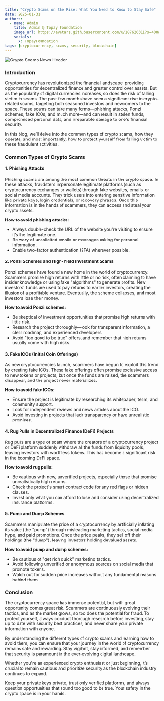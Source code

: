 ```yaml
---
title: "Crypto Scams on the Rise: What You Need to Know to Stay Safe"
date: 2025-01-31
authors:
  - name: Admin
    title: Admin @ Topay Foundation
    image_url: https://avatars.githubusercontent.com/u/187620311?s=400&u=b71e995a7552b0b58b47b79b52f9cb129e21dde4&v=4
    socials:
      x: TopayFoundation
tags: [cryptocurrency, scams, security, blockchain]
---
```


![Crypto Scams News Header](/img/blog/feb/01.png)

### Introduction

Cryptocurrency has revolutionized the financial landscape, providing opportunities for decentralized finance and greater control over assets. But as the popularity of digital currencies increases, so does the risk of falling victim to scams. The past few months have seen a significant rise in crypto-related scams, targeting both seasoned investors and newcomers to the space. These scams can take many forms—phishing attacks, Ponzi schemes, fake ICOs, and much more—and can result in stolen funds, compromised personal data, and irreparable damage to one's financial security.

In this blog, we’ll delve into the common types of crypto scams, how they operate, and most importantly, how to protect yourself from falling victim to these fraudulent activities.

<!-- truncate -->

### Common Types of Crypto Scams

#### 1. **Phishing Attacks**
Phishing scams are among the most common threats in the crypto space. In these attacks, fraudsters impersonate legitimate platforms (such as cryptocurrency exchanges or wallets) through fake websites, emails, or social media accounts. They trick users into entering sensitive information like private keys, login credentials, or recovery phrases. Once this information is in the hands of scammers, they can access and steal your crypto assets.

**How to avoid phishing attacks:**
- Always double-check the URL of the website you're visiting to ensure it’s the legitimate one.
- Be wary of unsolicited emails or messages asking for personal information.
- Enable two-factor authentication (2FA) wherever possible.

#### 2. **Ponzi Schemes and High-Yield Investment Scams**
Ponzi schemes have found a new home in the world of cryptocurrency. Scammers promise high returns with little or no risk, often claiming to have insider knowledge or using fake "algorithms" to generate profits. New investors' funds are used to pay returns to earlier investors, creating the illusion of a profitable venture. Eventually, the scheme collapses, and most investors lose their money.

**How to avoid Ponzi schemes:**
- Be skeptical of investment opportunities that promise high returns with little risk.
- Research the project thoroughly—look for transparent information, a clear roadmap, and experienced developers.
- Avoid "too good to be true" offers, and remember that high returns usually come with high risks.

#### 3. **Fake ICOs (Initial Coin Offerings)**
As new cryptocurrencies launch, scammers have begun to exploit this trend by creating fake ICOs. These fake offerings often promise exclusive access to new tokens or projects, but once the funds are raised, the scammers disappear, and the project never materializes.

**How to avoid fake ICOs:**
- Ensure the project is legitimate by researching its whitepaper, team, and community support.
- Look for independent reviews and news articles about the ICO.
- Avoid investing in projects that lack transparency or have unrealistic promises.

#### 4. **Rug Pulls in Decentralized Finance (DeFi) Projects**
Rug pulls are a type of scam where the creators of a cryptocurrency project or DeFi platform suddenly withdraw all the funds from liquidity pools, leaving investors with worthless tokens. This has become a significant risk in the booming DeFi space.

**How to avoid rug pulls:**
- Be cautious with new, unverified projects, especially those that promise unrealistically high returns.
- Check the project's smart contract code for any red flags or hidden clauses.
- Invest only what you can afford to lose and consider using decentralized insurance platforms.

#### 5. **Pump and Dump Schemes**
Scammers manipulate the price of a cryptocurrency by artificially inflating its value (the "pump") through misleading marketing tactics, social media hype, and paid promotions. Once the price peaks, they sell off their holdings (the "dump"), leaving investors holding devalued assets.

**How to avoid pump and dump schemes:**
- Be cautious of "get rich quick" marketing tactics.
- Avoid following unverified or anonymous sources on social media that promote tokens.
- Watch out for sudden price increases without any fundamental reasons behind them.

### Conclusion

The cryptocurrency space has immense potential, but with great opportunity comes great risk. Scammers are continuously evolving their tactics, and as the market grows, so too does the potential for fraud. To protect yourself, always conduct thorough research before investing, stay up to date with security best practices, and never share your private information with anyone.

By understanding the different types of crypto scams and learning how to avoid them, you can ensure that your journey in the world of cryptocurrency remains safe and rewarding. Stay vigilant, stay informed, and remember that security is paramount in the ever-evolving digital landscape.

Whether you're an experienced crypto enthusiast or just beginning, it’s crucial to remain cautious and prioritize security as the blockchain industry continues to expand. 

Keep your private keys private, trust only verified platforms, and always question opportunities that sound too good to be true. Your safety in the crypto space is in your hands.

